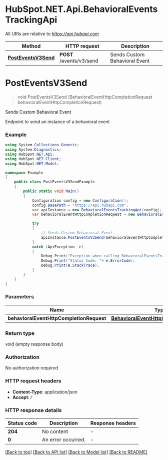 # HubSpot.NET.Api.BehavioralEventsTrackingApi

All URIs are relative to *https://api.hubapi.com*

Method | HTTP request | Description
------------- | ------------- | -------------
[**PostEventsV3Send**](BehavioralEventsTrackingApi.md#posteventsv3send) | **POST** /events/v3/send | Sends Custom Behavioral Event


<a name="posteventsv3send"></a>
# **PostEventsV3Send**
> void PostEventsV3Send (BehavioralEventHttpCompletionRequest behavioralEventHttpCompletionRequest)

Sends Custom Behavioral Event

Endpoint to send an instance of a behavioral event

### Example
```csharp
using System.Collections.Generic;
using System.Diagnostics;
using HubSpot.NET.Api;
using HubSpot.NET.Client;
using HubSpot.NET.Model;

namespace Example
{
    public class PostEventsV3SendExample
    {
        public static void Main()
        {
            Configuration config = new Configuration();
            config.BasePath = "https://api.hubapi.com";
            var apiInstance = new BehavioralEventsTrackingApi(config);
            var behavioralEventHttpCompletionRequest = new BehavioralEventHttpCompletionRequest(); // BehavioralEventHttpCompletionRequest | 

            try
            {
                // Sends Custom Behavioral Event
                apiInstance.PostEventsV3Send(behavioralEventHttpCompletionRequest);
            }
            catch (ApiException  e)
            {
                Debug.Print("Exception when calling BehavioralEventsTrackingApi.PostEventsV3Send: " + e.Message );
                Debug.Print("Status Code: "+ e.ErrorCode);
                Debug.Print(e.StackTrace);
            }
        }
    }
}
```

### Parameters

Name | Type | Description  | Notes
------------- | ------------- | ------------- | -------------
 **behavioralEventHttpCompletionRequest** | [**BehavioralEventHttpCompletionRequest**](BehavioralEventHttpCompletionRequest.md)|  | 

### Return type

void (empty response body)

### Authorization

No authorization required

### HTTP request headers

 - **Content-Type**: application/json
 - **Accept**: */*


### HTTP response details
| Status code | Description | Response headers |
|-------------|-------------|------------------|
| **204** | No content |  -  |
| **0** | An error occurred. |  -  |

[[Back to top]](#) [[Back to API list]](../README.md#documentation-for-api-endpoints) [[Back to Model list]](../README.md#documentation-for-models) [[Back to README]](../README.md)

